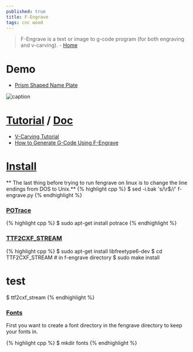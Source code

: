 ```yaml
---
published: true
title: F-Engrave
tags: cnc wood
---
```

> F-Engrave is a text or image to g-code program (for both engraving and v-carving). - [Home](https://www.scorchworks.com/Fengrave/fengrave.html)

# Demo
- [Prism Shaped Name Plate](http://www.scorchworks.com/Blog/prism-shaped-name-plate-for-kaitlyn/)

![caption](http://www.scorchworks.com/Fengrave/kaitlyn.jpg)

# [Tutorial](https://www.youtube.com/watch?v=1-QOwYEH1Dw) / [Doc](http://www.scorchworks.com/Fengrave/fengrave_doc.html)
- [V-Carving Tutorial](http://www.scorchworks.com/Fengrave/F-engrave_tutorial.htm)
- [How to Generate G-Code Using F-Engrave](https://www.youtube.com/watch?v=hbFEXYe7HGM)

# [Install](https://gnipsel.com/fengrave/fengrave01.html)
** The last thing before trying to run fengrave on linux is to change the line endings from DOS to Unix.** 
{% highlight cpp %}
$ sed -i.bak 's/\r$//' f-engrave.py
{% endhighlight %}

### [POTrace](https://gnipsel.com/fengrave/fengrave01.html#step9)
{% highlight cpp %}
$ sudo apt-get install potrace
{% endhighlight %}

### [TTF2CXF_STREAM](https://gnipsel.com/fengrave/fengrave01.html#step8)
{% highlight cpp %}
$ sudo apt-get install libfreetype6-dev
$ cd TTF2CXF_STREAM # in f-engrave directory
$ sudo make install
# test
$ ttf2cxf_stream
{% endhighlight %}

### [Fonts](https://gnipsel.com/fengrave/fengrave01.html#step10)
First you want to create a font directory in the fengrave directory to keep your fonts in.

{% highlight cpp %}
$ mkdir fonts
{% endhighlight %}
